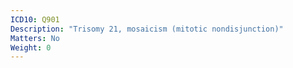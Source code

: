 ```yaml
---
ICD10: Q901
Description: "Trisomy 21, mosaicism (mitotic nondisjunction)"
Matters: No
Weight: 0
---
```

